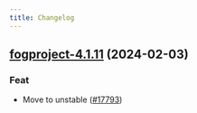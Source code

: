 ```yaml
---
title: Changelog
---
```




## [fogproject-4.1.11](https://github.com/truecharts/charts/compare/fogproject-4.1.10...fogproject-4.1.11) (2024-02-03)

### Feat



- Move to unstable ([#17793](https://github.com/truecharts/charts/issues/17793))